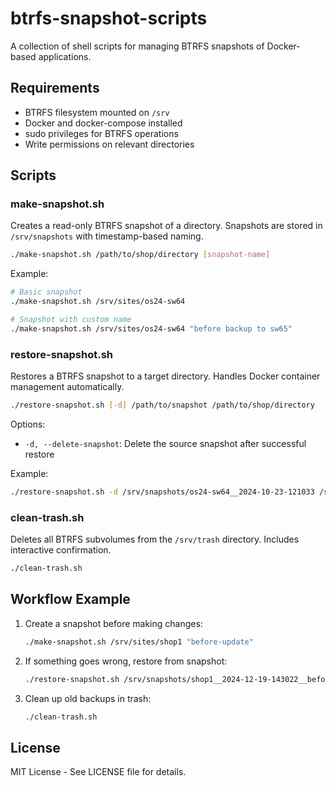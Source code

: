 # btrfs-snapshot-scripts

A collection of shell scripts for managing BTRFS snapshots of Docker-based applications.

## Requirements

- BTRFS filesystem mounted on `/srv`
- Docker and docker-compose installed
- sudo privileges for BTRFS operations
- Write permissions on relevant directories

## Scripts

### make-snapshot.sh

Creates a read-only BTRFS snapshot of a directory. Snapshots are stored in `/srv/snapshots` with timestamp-based naming.

```bash
./make-snapshot.sh /path/to/shop/directory [snapshot-name]
```

Example:
```bash
# Basic snapshot
./make-snapshot.sh /srv/sites/os24-sw64

# Snapshot with custom name
./make-snapshot.sh /srv/sites/os24-sw64 "before backup to sw65"
```

### restore-snapshot.sh

Restores a BTRFS snapshot to a target directory. Handles Docker container management automatically.

```bash
./restore-snapshot.sh [-d] /path/to/snapshot /path/to/shop/directory
```

Options:
- `-d, --delete-snapshot`: Delete the source snapshot after successful restore

Example:
```bash
./restore-snapshot.sh -d /srv/snapshots/os24-sw64__2024-10-23-121033 /srv/sites/os24-sw64
```

### clean-trash.sh

Deletes all BTRFS subvolumes from the `/srv/trash` directory. Includes interactive confirmation.

```bash
./clean-trash.sh
```

## Workflow Example

1. Create a snapshot before making changes:
   ```bash
   ./make-snapshot.sh /srv/sites/shop1 "before-update"
   ```

2. If something goes wrong, restore from snapshot:
   ```bash
   ./restore-snapshot.sh /srv/snapshots/shop1__2024-12-19-143022__before-update /srv/sites/shop1
   ```

3. Clean up old backups in trash:
   ```bash
   ./clean-trash.sh
   ```

## License

MIT License - See LICENSE file for details.
